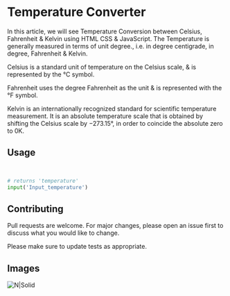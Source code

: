 # Temperature Converter

In this article, we will see Temperature Conversion between Celsius, Fahrenheit & Kelvin using HTML CSS & JavaScript. The Temperature is generally measured in terms of unit degree., i.e. in degree centigrade, in degree, Fahrenheit & Kelvin.

Celsius is a standard unit of temperature on the Celsius scale, & is represented by the °C symbol.

Fahrenheit uses the degree Fahrenheit as the unit & is represented with the °F symbol.

Kelvin is an internationally recognized standard for scientific temperature measurement. It is an absolute temperature scale that is obtained by shifting the Celsius scale by −273.15°, in order to coincide the absolute zero to 0K.




## Usage

```python


# returns 'temperature'
input('Input_temperature')


```

## Contributing
Pull requests are welcome. For major changes, please open an issue first to discuss what you would like to change.

Please make sure to update tests as appropriate.

## Images

![N|Solid](https://drive.google.com/drive/u/0/my-drive)

